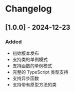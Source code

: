 # Changelog

## [1.0.0] - 2024-12-23

### Added
- 初始版本发布
- 支持类的单例模式
- 支持函数的单例模式
- 完整的 TypeScript 类型支持
- 支持异步函数
- 支持带有原型方法的类